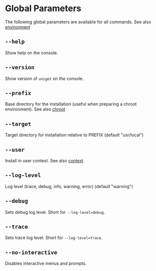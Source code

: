 # Global Parameters

The following global parameters are available for all commands. See also [environment](environment.md)

## `--help`

Show help on the console.

## `--version`

Show version of `uniget` on the console.

## `--prefix`

Base directory for the installation (useful when preparing a chroot environment). See also [chroot](chroot.md)

## `--target`

Target directory for installation relative to PREFIX (default "usr/local")

## `--user`

Install in user context. See also [context](context.md)

## `--log-level`

Log level (trace, debug, info, warning, error) (default "warning")

## `--debug`

Sets debug log level. Short for `--log-level=debug`.

## `--trace`

Sets trace log level. Short for `--log-level=trace`.

## `--no-interactive`

Disables interactive menus and prompts.
